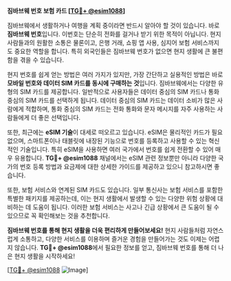 **짐바브웨 번호 보험 카드 [[TG💪+ @esim1088](https://t.me/s/esim1088)]**

짐바브웨에서 생활하거나 여행을 계획 중이라면 반드시 알아야 할 것이 있습니다. 바로 **짐바브웨 번호**입니다. 이번호는 단순히 전화를 걸거나 받기 위한 목적이 아닙니다. 현지 사람들과의 원활한 소통은 물론이고, 은행 거래, 쇼핑 앱 사용, 심지어 보험 서비스까지도 중요한 역할을 합니다. 특히 외국인들은 짐바브웨 번호가 없으면 현지 생활에 큰 불편함을 겪을 수 있습니다.

현지 번호를 쉽게 얻는 방법은 여러 가지가 있지만, 가장 간단하고 실용적인 방법은 바로 **모바일 번호와 데이터 SIM 카드를 동시에 구매하는 것**입니다. 짐바브웨에서는 다양한 유형의 SIM 카드를 제공합니다. 일반적으로 사용자들은 데이터 중심의 SIM 카드나 통화 중심의 SIM 카드를 선택하게 됩니다. 데이터 중심의 SIM 카드는 데이터 소비가 많은 사람에게 적합하며, 통화 중심의 SIM 카드는 전화 통화와 문자 메시지를 자주 사용하는 사람들에게 더 좋은 선택입니다.

또한, 최근에는 **eSIM 기술**이 대세로 떠오르고 있습니다. eSIM은 물리적인 카드가 필요 없으며, 스마트폰이나 태블릿에 내장된 기능으로 번호를 등록하고 사용할 수 있는 혁신적인 기술입니다. 특히 eSIM을 사용하면 여러 국가에서 번호를 쉽게 전환할 수 있어 매우 유용합니다. **TG💪+ @esim1088** 채널에서는 eSIM 관련 정보뿐만 아니라 다양한 국가의 번호 등록 방법과 요금제에 대한 상세한 가이드를 제공하고 있으니 참고하시면 좋습니다.

또한, 보험 서비스와 연계된 SIM 카드도 있습니다. 일부 통신사는 보험 서비스를 포함한 특별한 패키지를 제공하는데, 이는 현지 생활에서 발생할 수 있는 다양한 위험 상황에 대비하는 데 도움이 됩니다. 이러한 보험 서비스는 사고나 긴급 상황에서 큰 도움이 될 수 있으므로 꼭 확인해보는 것을 추천합니다.

**짐바브웨 번호를 통해 현지 생활을 더욱 편리하게 만들어보세요!** 현지 사람들처럼 자연스럽게 소통하고, 다양한 서비스를 이용하며 즐거운 경험을 만들어가는 것도 이제는 어렵지 않습니다. **TG💪+ @esim1088**에서 필요한 정보를 얻고, 짐바브웨 번호를 통해 더 나은 현지 생활을 시작하세요!

[[TG💪+ @esim1088](https://t.me/s/esim1088) ![Image](https://i.postimg.cc/Y0z9fWf4/image.png)]